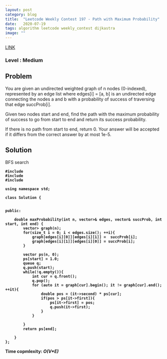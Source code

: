 ```yaml
---
layout: post
category: blog
title:  "Leetcode Weekly Contest 197 - Path with Maximum Probability"
date:   2020-07-19
tags: algorithm leetcode weekly_contest dijkastra
image: ""
---
```


<a href = "https://leetcode.com/problems/number-of-substrings-with-only-1s/">LINK</a>

### Level : Medium

## Problem
You are given an undirected weighted graph of n nodes (0-indexed), represented by an edge list where edges[i] = [a, b] is an undirected edge connecting the nodes a and b with a probability of success of traversing that edge succProb[i].

Given two nodes start and end, find the path with the maximum probability of success to go from start to end and return its success probability.

If there is no path from start to end, return 0. Your answer will be accepted if it differs from the correct answer by at most 1e-5.

## Solution
BFS search
<pre><code><strong>#include <unordered_map>
#include <queue>
#include <vector>

using namespace std;

class Solution {

    
public:
    
    double maxProbability(int n, vector<vector<int>>& edges, vector<double>& succProb, int start, int end) {
        vector<unordered_map<int, double>> graph(n);
        for(size_t i = 0; i < edges.size(); ++i){
            graph[edges[i][0]][edges[i][1]] =  succProb[i];
            graph[edges[i][1]][edges[i][0]] = succProb[i];
        }
        
        vector<double> ps(n, 0);
        ps[start] = 1.0;
        queue<int> q;
        q.push(start);
        while(!q.empty()){
            int cur = q.front();
            q.pop();
            for (auto it = graph[cur].begin(); it != graph[cur].end(); ++it){
                double pos = (it->second) * ps[cur];
                if(pos > ps[it->first]){
                    ps[it->first] = pos;
                    q.push(it->first);
                }
            }

        }
        return ps[end];
        
    }
};</strong></code></pre>
<strong>Time copmlexity: <i>O(V*E)</i></strong>





